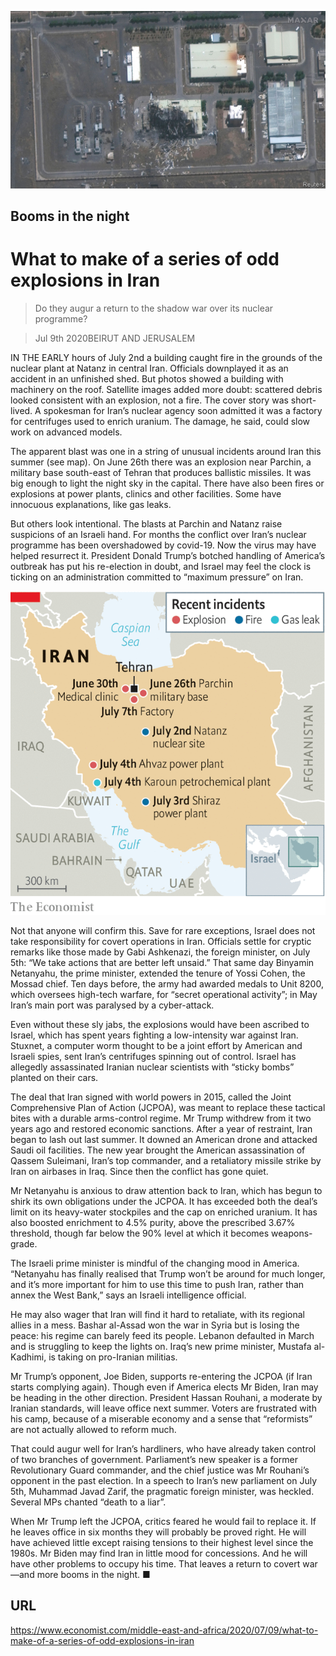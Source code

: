 ![](./images/20200711_MAP005_0.jpg)

## Booms in the night

# What to make of a series of odd explosions in Iran

> Do they augur a return to the shadow war over its nuclear programme?

> Jul 9th 2020BEIRUT AND JERUSALEM

IN THE EARLY hours of July 2nd a building caught fire in the grounds of the nuclear plant at Natanz in central Iran. Officials downplayed it as an accident in an unfinished shed. But photos showed a building with machinery on the roof. Satellite images added more doubt: scattered debris looked consistent with an explosion, not a fire. The cover story was short-lived. A spokesman for Iran’s nuclear agency soon admitted it was a factory for centrifuges used to enrich uranium. The damage, he said, could slow work on advanced models.

The apparent blast was one in a string of unusual incidents around Iran this summer (see map). On June 26th there was an explosion near Parchin, a military base south-east of Tehran that produces ballistic missiles. It was big enough to light the night sky in the capital. There have also been fires or explosions at power plants, clinics and other facilities. Some have innocuous explanations, like gas leaks.

But others look intentional. The blasts at Parchin and Natanz raise suspicions of an Israeli hand. For months the conflict over Iran’s nuclear programme has been overshadowed by covid-19. Now the virus may have helped resurrect it. President Donald Trump’s botched handling of America’s outbreak has put his re-election in doubt, and Israel may feel the clock is ticking on an administration committed to “maximum pressure” on Iran.



![](./images/20200711_MAM984.png)

Not that anyone will confirm this. Save for rare exceptions, Israel does not take responsibility for covert operations in Iran. Officials settle for cryptic remarks like those made by Gabi Ashkenazi, the foreign minister, on July 5th: “We take actions that are better left unsaid.” That same day Binyamin Netanyahu, the prime minister, extended the tenure of Yossi Cohen, the Mossad chief. Ten days before, the army had awarded medals to Unit 8200, which oversees high-tech warfare, for “secret operational activity”; in May Iran’s main port was paralysed by a cyber-attack.

Even without these sly jabs, the explosions would have been ascribed to Israel, which has spent years fighting a low-intensity war against Iran. Stuxnet, a computer worm thought to be a joint effort by American and Israeli spies, sent Iran’s centrifuges spinning out of control. Israel has allegedly assassinated Iranian nuclear scientists with “sticky bombs” planted on their cars.

The deal that Iran signed with world powers in 2015, called the Joint Comprehensive Plan of Action (JCPOA), was meant to replace these tactical bites with a durable arms-control regime. Mr Trump withdrew from it two years ago and restored economic sanctions. After a year of restraint, Iran began to lash out last summer. It downed an American drone and attacked Saudi oil facilities. The new year brought the American assassination of Qassem Suleimani, Iran’s top commander, and a retaliatory missile strike by Iran on airbases in Iraq. Since then the conflict has gone quiet.

Mr Netanyahu is anxious to draw attention back to Iran, which has begun to shirk its own obligations under the JCPOA. It has exceeded both the deal’s limit on its heavy-water stockpiles and the cap on enriched uranium. It has also boosted enrichment to 4.5% purity, above the prescribed 3.67% threshold, though far below the 90% level at which it becomes weapons-grade.

The Israeli prime minister is mindful of the changing mood in America. “Netanyahu has finally realised that Trump won’t be around for much longer, and it’s more important for him to use this time to push Iran, rather than annex the West Bank,” says an Israeli intelligence official.

He may also wager that Iran will find it hard to retaliate, with its regional allies in a mess. Bashar al-Assad won the war in Syria but is losing the peace: his regime can barely feed its people. Lebanon defaulted in March and is struggling to keep the lights on. Iraq’s new prime minister, Mustafa al-Kadhimi, is taking on pro-Iranian militias.

Mr Trump’s opponent, Joe Biden, supports re-entering the JCPOA (if Iran starts complying again). Though even if America elects Mr Biden, Iran may be heading in the other direction. President Hassan Rouhani, a moderate by Iranian standards, will leave office next summer. Voters are frustrated with his camp, because of a miserable economy and a sense that “reformists” are not actually allowed to reform much.

That could augur well for Iran’s hardliners, who have already taken control of two branches of government. Parliament’s new speaker is a former Revolutionary Guard commander, and the chief justice was Mr Rouhani’s opponent in the past election. In a speech to Iran’s new parliament on July 5th, Muhammad Javad Zarif, the pragmatic foreign minister, was heckled. Several MPs chanted “death to a liar”.

When Mr Trump left the JCPOA, critics feared he would fail to replace it. If he leaves office in six months they will probably be proved right. He will have achieved little except raising tensions to their highest level since the 1980s. Mr Biden may find Iran in little mood for concessions. And he will have other problems to occupy his time. That leaves a return to covert war—and more booms in the night. ■

## URL

https://www.economist.com/middle-east-and-africa/2020/07/09/what-to-make-of-a-series-of-odd-explosions-in-iran
